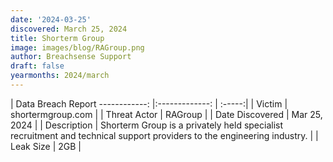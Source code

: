 ```yaml
---
date: '2024-03-25'
discovered: March 25, 2024
title: Shorterm Group
image: images/blog/RAGroup.png
author: Breachsense Support
draft: false
yearmonths: 2024/march
---
```



| Data Breach Report
------------:     |:-------------:    | :-----:|
| Victim      | shortermgroup.com      | 
| Threat Actor      | RAGroup      | 
| Date Discovered      | Mar 25, 2024      | 
| Description      | Shorterm Group is a privately held specialist recruitment and technical support providers to the engineering industry.      | 
| Leak Size      | 2GB      | 

